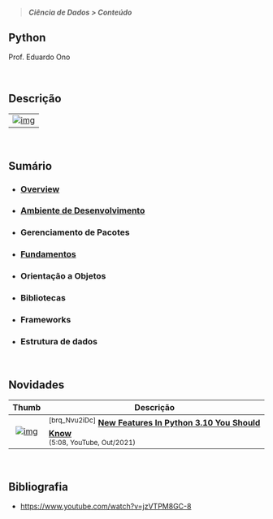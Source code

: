 > <h5>Ciência de Dados > Conteúdo</h5>

## Python

Prof. Eduardo Ono

<br>

## Descrição

| |
| --- |
| [![img](https://img.youtube.com/vi/2EC4EQGaFnU/default.jpg)](https://www.youtube.com/watch?v=2EC4EQGaFnU "Formação Profissional em Computação - Implementação em Python e Ciência de Dados \|\| 22:49, YouTube, Mar/2021")

<br>

## Sumário

* ### [Overview](./00-overview)

* ### [Ambiente de Desenvolvimento](../ambiente-de-desenvolvimento/python)

* ### Gerenciamento de Pacotes

* ### [Fundamentos](./02-fundamentos)

* ### Orientação a Objetos

* ### Bibliotecas

* ### Frameworks

* ### Estrutura de dados

<br>

## Novidades

| Thumb | Descrição |
| :-: | --- |
| [![img](https://img.youtube.com/vi/brq_Nvu2iDc/default.jpg)](https://www.youtube.com/watch?v=brq_Nvu2iDc) | <sup>[brq_Nvu2iDc]</sup> [__New Features In Python 3.10 You Should Know__](https://www.youtube.com/watch?v=brq_Nvu2iDc) <br> <sub>(5:08, YouTube, Out/2021)</sub>

<br>

## Bibliografia

* https://www.youtube.com/watch?v=jzVTPM8GC-8

<br>
